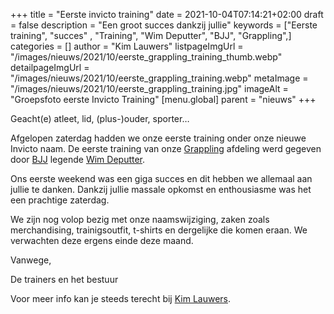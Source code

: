 +++
title = "Eerste invicto training"
date = 2021-10-04T07:14:21+02:00
draft = false
description = "Een groot succes dankzij jullie"
keywords = ["Eerste training", "succes" , "Training", "Wim Deputter", "BJJ", "Grappling",]
categories = []
author = "Kim Lauwers"
listpageImgUrl = "/images/nieuws/2021/10/eerste_grappling_training_thumb.webp"
detailpageImgUrl = "/images/nieuws/2021/10/eerste_grappling_training.webp"
metaImage = "/images/nieuws/2021/10/eerste_grappling_training.jpg"
imageAlt = "Groepsfoto eerste Invicto Training"
[menu.global]
parent = "nieuws"
+++

Geacht(e) atleet, lid, (plus-)ouder, sporter…

Afgelopen zaterdag hadden we onze eerste training onder onze nieuwe Invicto naam. De eerste training van onze [Grappling](/grappling) afdeling werd gegeven door [BJJ](/bjj) legende [Wim Deputter](https://www.wimdeputter.com/).

Ons eerste weekend was een giga succes en dit hebben we allemaal aan jullie te danken. Dankzij jullie massale opkomst en enthousiasme was het een prachtige zaterdag.

We zijn nog volop bezig met onze naamswijziging, zaken zoals merchandising, trainigsoutfit, t-shirts en dergelijke die komen eraan. We verwachten deze ergens einde deze maand. 

Vanwege,

De trainers en het bestuur

Voor meer info kan je steeds terecht bij [Kim Lauwers](https://www.jujitsukeerbergen.be/trainers/#Kim_Lauwers).